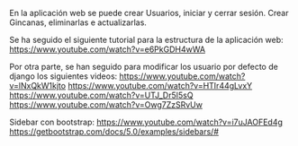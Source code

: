 En la aplicación web se puede crear Usuarios, iniciar y cerrar sesión. Crear Gincanas, eliminarlas e actualizarlas.

Se ha seguido el siguiente tutorial para la estructura de la aplicación web:
https://www.youtube.com/watch?v=e6PkGDH4wWA

Por otra parte, se han seguido para modificar los usuario por defecto de django los siguientes videos:
https://www.youtube.com/watch?v=lNxQkW1kjto
https://www.youtube.com/watch?v=HTIr44gLvxY
https://www.youtube.com/watch?v=UTJ_Dr5I5sQ
https://www.youtube.com/watch?v=Owg7ZzSRvUw

Sidebar con bootstrap:
https://www.youtube.com/watch?v=i7uJAOFEd4g
https://getbootstrap.com/docs/5.0/examples/sidebars/#
